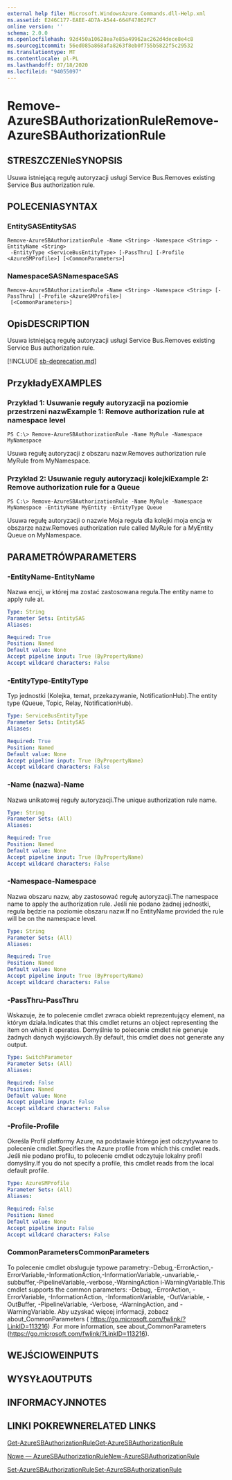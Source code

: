 ```yaml
---
external help file: Microsoft.WindowsAzure.Commands.dll-Help.xml
ms.assetid: E246C177-EAEE-4D7A-A544-664F47862FC7
online version: ''
schema: 2.0.0
ms.openlocfilehash: 92d450a10628ea7e85a49962ac262d4dece8e4c8
ms.sourcegitcommit: 56ed085a868afa8263f8eb0f755b5822f5c29532
ms.translationtype: MT
ms.contentlocale: pl-PL
ms.lasthandoff: 07/18/2020
ms.locfileid: "94055097"
---
```

# <span data-ttu-id="cc960-101">Remove-AzureSBAuthorizationRule</span><span class="sxs-lookup"><span data-stu-id="cc960-101">Remove-AzureSBAuthorizationRule</span></span>

## <span data-ttu-id="cc960-102">STRESZCZENIe</span><span class="sxs-lookup"><span data-stu-id="cc960-102">SYNOPSIS</span></span>
<span data-ttu-id="cc960-103">Usuwa istniejącą regułę autoryzacji usługi Service Bus.</span><span class="sxs-lookup"><span data-stu-id="cc960-103">Removes existing Service Bus authorization rule.</span></span>

## <span data-ttu-id="cc960-104">POLECENIA</span><span class="sxs-lookup"><span data-stu-id="cc960-104">SYNTAX</span></span>

### <span data-ttu-id="cc960-105">EntitySAS</span><span class="sxs-lookup"><span data-stu-id="cc960-105">EntitySAS</span></span>
```
Remove-AzureSBAuthorizationRule -Name <String> -Namespace <String> -EntityName <String>
 -EntityType <ServiceBusEntityType> [-PassThru] [-Profile <AzureSMProfile>] [<CommonParameters>]
```

### <span data-ttu-id="cc960-106">NamespaceSAS</span><span class="sxs-lookup"><span data-stu-id="cc960-106">NamespaceSAS</span></span>
```
Remove-AzureSBAuthorizationRule -Name <String> -Namespace <String> [-PassThru] [-Profile <AzureSMProfile>]
 [<CommonParameters>]
```

## <span data-ttu-id="cc960-107">Opis</span><span class="sxs-lookup"><span data-stu-id="cc960-107">DESCRIPTION</span></span>
<span data-ttu-id="cc960-108">Usuwa istniejącą regułę autoryzacji usługi Service Bus.</span><span class="sxs-lookup"><span data-stu-id="cc960-108">Removes existing Service Bus authorization rule.</span></span>

[!INCLUDE [sb-deprecation.md](../include/sb-deprecation.md)]

## <span data-ttu-id="cc960-109">Przykłady</span><span class="sxs-lookup"><span data-stu-id="cc960-109">EXAMPLES</span></span>

### <span data-ttu-id="cc960-110">Przykład 1: Usuwanie reguły autoryzacji na poziomie przestrzeni nazw</span><span class="sxs-lookup"><span data-stu-id="cc960-110">Example 1: Remove authorization rule at namespace level</span></span>
```
PS C:\> Remove-AzureSBAuthorizationRule -Name MyRule -Namespace MyNamespace
```

<span data-ttu-id="cc960-111">Usuwa regułę autoryzacji z obszaru nazw.</span><span class="sxs-lookup"><span data-stu-id="cc960-111">Removes authorization rule MyRule from MyNamespace.</span></span>

### <span data-ttu-id="cc960-112">Przykład 2: Usuwanie reguły autoryzacji kolejki</span><span class="sxs-lookup"><span data-stu-id="cc960-112">Example 2: Remove authorization rule for a Queue</span></span>
```
PS C:\> Remove-AzureSBAuthorizationRule -Name MyRule -Namespace MyNamespace -EntityName MyEntity -EntityType Queue
```

<span data-ttu-id="cc960-113">Usuwa regułę autoryzacji o nazwie Moja reguła dla kolejki moja encja w obszarze nazw.</span><span class="sxs-lookup"><span data-stu-id="cc960-113">Removes authorization rule called MyRule for a MyEntity Queue on MyNamespace.</span></span>

## <span data-ttu-id="cc960-114">PARAMETRÓW</span><span class="sxs-lookup"><span data-stu-id="cc960-114">PARAMETERS</span></span>

### <span data-ttu-id="cc960-115">-EntityName</span><span class="sxs-lookup"><span data-stu-id="cc960-115">-EntityName</span></span>
<span data-ttu-id="cc960-116">Nazwa encji, w której ma zostać zastosowana reguła.</span><span class="sxs-lookup"><span data-stu-id="cc960-116">The entity name to apply rule at.</span></span>

```yaml
Type: String
Parameter Sets: EntitySAS
Aliases: 

Required: True
Position: Named
Default value: None
Accept pipeline input: True (ByPropertyName)
Accept wildcard characters: False
```

### <span data-ttu-id="cc960-117">-EntityType</span><span class="sxs-lookup"><span data-stu-id="cc960-117">-EntityType</span></span>
<span data-ttu-id="cc960-118">Typ jednostki (Kolejka, temat, przekazywanie, NotificationHub).</span><span class="sxs-lookup"><span data-stu-id="cc960-118">The entity type (Queue, Topic, Relay, NotificationHub).</span></span>

```yaml
Type: ServiceBusEntityType
Parameter Sets: EntitySAS
Aliases: 

Required: True
Position: Named
Default value: None
Accept pipeline input: True (ByPropertyName)
Accept wildcard characters: False
```

### <span data-ttu-id="cc960-119">-Name (nazwa)</span><span class="sxs-lookup"><span data-stu-id="cc960-119">-Name</span></span>
<span data-ttu-id="cc960-120">Nazwa unikatowej reguły autoryzacji.</span><span class="sxs-lookup"><span data-stu-id="cc960-120">The unique authorization rule name.</span></span>

```yaml
Type: String
Parameter Sets: (All)
Aliases: 

Required: True
Position: Named
Default value: None
Accept pipeline input: True (ByPropertyName)
Accept wildcard characters: False
```

### <span data-ttu-id="cc960-121">-Namespace</span><span class="sxs-lookup"><span data-stu-id="cc960-121">-Namespace</span></span>
<span data-ttu-id="cc960-122">Nazwa obszaru nazw, aby zastosować regułę autoryzacji.</span><span class="sxs-lookup"><span data-stu-id="cc960-122">The namespace name to apply the authorization rule.</span></span>
<span data-ttu-id="cc960-123">Jeśli nie podano żadnej jednostki, reguła będzie na poziomie obszaru nazw.</span><span class="sxs-lookup"><span data-stu-id="cc960-123">If no EntityName provided the rule will be on the namespace level.</span></span>

```yaml
Type: String
Parameter Sets: (All)
Aliases: 

Required: True
Position: Named
Default value: None
Accept pipeline input: True (ByPropertyName)
Accept wildcard characters: False
```

### <span data-ttu-id="cc960-124">-PassThru</span><span class="sxs-lookup"><span data-stu-id="cc960-124">-PassThru</span></span>
<span data-ttu-id="cc960-125">Wskazuje, że to polecenie cmdlet zwraca obiekt reprezentujący element, na którym działa.</span><span class="sxs-lookup"><span data-stu-id="cc960-125">Indicates that this cmdlet returns an object representing the item on which it operates.</span></span>
<span data-ttu-id="cc960-126">Domyślnie to polecenie cmdlet nie generuje żadnych danych wyjściowych.</span><span class="sxs-lookup"><span data-stu-id="cc960-126">By default, this cmdlet does not generate any output.</span></span>

```yaml
Type: SwitchParameter
Parameter Sets: (All)
Aliases: 

Required: False
Position: Named
Default value: None
Accept pipeline input: False
Accept wildcard characters: False
```

### <span data-ttu-id="cc960-127">-Profile</span><span class="sxs-lookup"><span data-stu-id="cc960-127">-Profile</span></span>
<span data-ttu-id="cc960-128">Określa Profil platformy Azure, na podstawie którego jest odczytywane to polecenie cmdlet.</span><span class="sxs-lookup"><span data-stu-id="cc960-128">Specifies the Azure profile from which this cmdlet reads.</span></span>
<span data-ttu-id="cc960-129">Jeśli nie podano profilu, to polecenie cmdlet odczytuje lokalny profil domyślny.</span><span class="sxs-lookup"><span data-stu-id="cc960-129">If you do not specify a profile, this cmdlet reads from the local default profile.</span></span>

```yaml
Type: AzureSMProfile
Parameter Sets: (All)
Aliases: 

Required: False
Position: Named
Default value: None
Accept pipeline input: False
Accept wildcard characters: False
```

### <span data-ttu-id="cc960-130">CommonParameters</span><span class="sxs-lookup"><span data-stu-id="cc960-130">CommonParameters</span></span>
<span data-ttu-id="cc960-131">To polecenie cmdlet obsługuje typowe parametry:-Debug,-ErrorAction,-ErrorVariable,-InformationAction,-InformationVariable,-unvariable,-subbuffer,-PipelineVariable,-verbose,-WarningAction i-WarningVariable.</span><span class="sxs-lookup"><span data-stu-id="cc960-131">This cmdlet supports the common parameters: -Debug, -ErrorAction, -ErrorVariable, -InformationAction, -InformationVariable, -OutVariable, -OutBuffer, -PipelineVariable, -Verbose, -WarningAction, and -WarningVariable.</span></span> <span data-ttu-id="cc960-132">Aby uzyskać więcej informacji, zobacz about_CommonParameters ( https://go.microsoft.com/fwlink/?LinkID=113216) .</span><span class="sxs-lookup"><span data-stu-id="cc960-132">For more information, see about_CommonParameters (https://go.microsoft.com/fwlink/?LinkID=113216).</span></span>

## <span data-ttu-id="cc960-133">WEJŚCIOWE</span><span class="sxs-lookup"><span data-stu-id="cc960-133">INPUTS</span></span>

## <span data-ttu-id="cc960-134">WYSYŁA</span><span class="sxs-lookup"><span data-stu-id="cc960-134">OUTPUTS</span></span>

## <span data-ttu-id="cc960-135">INFORMACYJN</span><span class="sxs-lookup"><span data-stu-id="cc960-135">NOTES</span></span>

## <span data-ttu-id="cc960-136">LINKI POKREWNE</span><span class="sxs-lookup"><span data-stu-id="cc960-136">RELATED LINKS</span></span>

[<span data-ttu-id="cc960-137">Get-AzureSBAuthorizationRule</span><span class="sxs-lookup"><span data-stu-id="cc960-137">Get-AzureSBAuthorizationRule</span></span>](./Get-AzureSBAuthorizationRule.md)

[<span data-ttu-id="cc960-138">Nowe — AzureSBAuthorizationRule</span><span class="sxs-lookup"><span data-stu-id="cc960-138">New-AzureSBAuthorizationRule</span></span>](./New-AzureSBAuthorizationRule.md)

[<span data-ttu-id="cc960-139">Set-AzureSBAuthorizationRule</span><span class="sxs-lookup"><span data-stu-id="cc960-139">Set-AzureSBAuthorizationRule</span></span>](./Set-AzureSBAuthorizationRule.md)


